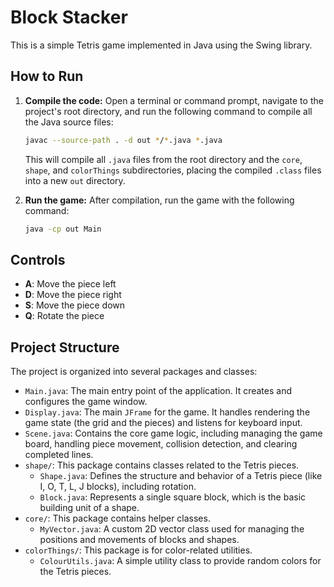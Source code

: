 # Block Stacker

This is a simple Tetris game implemented in Java using the Swing library.

## How to Run

1.  **Compile the code:**
    Open a terminal or command prompt, navigate to the project's root directory, and run the following command to compile all the Java source files:
    ```bash
    javac --source-path . -d out */*.java *.java
    ```
    This will compile all `.java` files from the root directory and the `core`, `shape`, and `colorThings` subdirectories, placing the compiled `.class` files into a new `out` directory.

2.  **Run the game:**
    After compilation, run the game with the following command:
    ```bash
    java -cp out Main
    ```

## Controls

-   **A**: Move the piece left
-   **D**: Move the piece right
-   **S**: Move the piece down
-   **Q**: Rotate the piece

## Project Structure

The project is organized into several packages and classes:

-   `Main.java`: The main entry point of the application. It creates and configures the game window.
-   `Display.java`: The main `JFrame` for the game. It handles rendering the game state (the grid and the pieces) and listens for keyboard input.
-   `Scene.java`: Contains the core game logic, including managing the game board, handling piece movement, collision detection, and clearing completed lines.
-   `shape/`: This package contains classes related to the Tetris pieces.
    -   `Shape.java`: Defines the structure and behavior of a Tetris piece (like I, O, T, L, J blocks), including rotation.
    -   `Block.java`: Represents a single square block, which is the basic building unit of a shape.
-   `core/`: This package contains helper classes.
    -   `MyVector.java`: A custom 2D vector class used for managing the positions and movements of blocks and shapes.
-   `colorThings/`: This package is for color-related utilities.
    -   `ColourUtils.java`: A simple utility class to provide random colors for the Tetris pieces.
